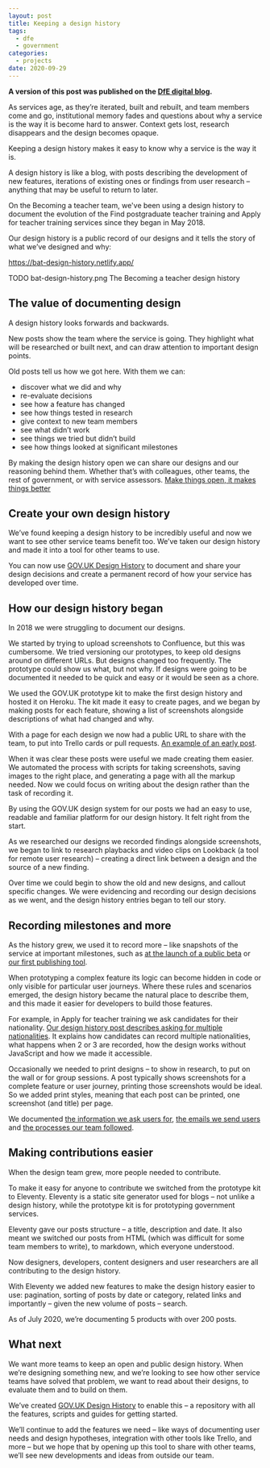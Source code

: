 ```yaml
---
layout: post
title: Keeping a design history
tags:
  - dfe
  - government
categories:
  - projects
date: 2020-09-29
---
```


__A version of this post was published on the [DfE digital blog](https://dfedigital.blog.gov.uk/2020/09/01/design-history/).__

As services age, as they’re iterated, built and rebuilt, and team members come and go, institutional memory fades and questions about why a service is the way it is become hard to answer. Context gets lost, research disappears and the design becomes opaque.

Keeping a design history makes it easy to know why a service is the way it is.

A design history is like a blog, with posts describing the development of new features, iterations of existing ones or findings from user research – anything that may be useful to return to later.

On the Becoming a teacher team, we've been using a design history to document the evolution of the Find postgraduate teacher training and Apply for teacher training services since they began in May 2018.

Our design history is a public record of our designs and it tells the story of what we’ve designed and why:

https://bat-design-history.netlify.app/

TODO bat-design-history.png
The Becoming a teacher design history

## The value of documenting design

A design history looks forwards and backwards.

New posts show the team where the service is going. They highlight what will be researched or built next, and can draw attention to important design points.

Old posts tell us how we got here. With them we can:

* discover what we did and why
* re-evaluate decisions
* see how a feature has changed
* see how things tested in research
* give context to new team members
* see what didn’t work
* see things we tried but didn’t build
* see how things looked at significant milestones

By making the design history open we can share our designs and our reasoning behind them. Whether that’s with colleagues, other teams, the rest of government, or with service assessors. [Make things open, it makes things better](https://www.gov.uk/guidance/government-design-principles#make-things-open-it-makes-things-better)

## Create your own design history

We’ve found keeping a design history to be incredibly useful and now we want to see other service teams benefit too. We’ve taken our design history and made it into a tool for other teams to use.

You can now use [GOV.UK Design History](https://design-history.herokuapp.com/) to document and share your design decisions and create a permanent record of how your service has developed over time.

## How our design history began

In 2018 we were struggling to document our designs.

We started by trying to upload screenshots to Confluence, but this was cumbersome. We tried versioning our prototypes, to keep old designs around on different URLs. But designs changed too frequently. The prototype could show us what, but not why. If designs were going to be documented it needed to be quick and easy or it would be seen as a chore.

We used the GOV.UK prototype kit to make the first design history and hosted it on Heroku. The kit made it easy to create pages, and we began by making posts for each feature, showing a list of screenshots alongside descriptions of what had changed and why.

With a page for each design we now had a public URL to share with the team, to put into Trello cards or pull requests. [An example of an early post](https://bat-design-history.netlify.app/find-teacher-training/private-beta/user-research-apr-12/).

When it was clear these posts were useful we made creating them easier. We automated the process with scripts for taking screenshots, saving images to the right place, and generating a page with all the markup needed. Now we could focus on writing about the design rather than the task of recording it.

By using the GOV.UK design system for our posts we had an easy to use, readable and familiar platform for our design history. It felt right from the start.

As we researched our designs we recorded findings alongside screenshots, we began to link to research playbacks and video clips on Lookback (a tool for remote user research) – creating a direct link between a design and the source of a new finding.

Over time we could begin to show the old and new designs, and callout specific changes. We were evidencing and recording our design decisions as we went, and the design history entries began to tell our story.

## Recording milestones and more

As the history grew, we used it to record more – like snapshots of the service at important milestones, such as [at the launch of a public beta](https://bat-design-history.netlify.app/find-teacher-training/live-launch/) or [our first publishing tool](https://bat-design-history.netlify.app/publish-teacher-training-courses/check-ucas-data/).

When prototyping a complex feature its logic can become hidden in code or only visible for particular user journeys. Where these rules and scenarios emerged, the design history became the natural place to describe them, and this made it easier for developers to build those features.

For example, in Apply for teacher training we ask candidates for their nationality. [Our design history post describes asking for multiple nationalities](https://bat-design-history.netlify.app/apply-for-teacher-training/nationality/). It explains how candidates can record multiple nationalities, what happens when 2 or 3 are recorded, how the design works without JavaScript and how we made it accessible.

Occasionally we needed to print designs – to show in research, to put on the wall or for group sessions. A post typically shows screenshots for a complete feature or user journey, printing those screenshots would be ideal. So we added print styles, meaning that each post can be printed, one screenshot (and title) per page.

We documented [the information we ask users for](http://bat-design-history.netlify.app/apply-for-teacher-training/question-protocol-for-pilot), [the emails we send users](https://bat-design-history.netlify.app/publish-teacher-training-courses/email-new-cycle) and [the processes our team followed](https://bat-design-history.netlify.app/publish-teacher-training-courses/what-we-did-for-rollover).

## Making contributions easier

When the design team grew, more people needed to contribute.

To make it easy for anyone to contribute we switched from the prototype kit to Eleventy. Eleventy is a static site generator used for blogs – not unlike a design history, while the prototype kit is for prototyping government services.

Eleventy gave our posts structure – a title, description and date. It also meant we switched our posts from HTML (which was difficult for some team members to write), to markdown, which everyone understood.

Now designers, developers, content designers and user researchers are all contributing to the design history.

With Eleventy we added new features to make the design history easier to use: pagination, sorting of posts by date or category, related links and importantly – given the new volume of posts – search.

As of July 2020, we’re documenting 5 products with over 200 posts.

## What next

We want more teams to keep an open and public design history. When we’re designing something new, and we’re looking to see how other service teams have solved that problem, we want to read about their designs, to evaluate them and to build on them.

We’ve created [GOV.UK Design History](https://design-history.herokuapp.com/) to enable this – a repository with all the features, scripts and guides for getting started.

We’ll continue to add the features we need – like ways of documenting user needs and design hypotheses, integration with other tools like Trello, and more – but we hope that by opening up this tool to share with other teams, we’ll see new developments and ideas from outside our team.
